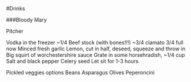 #Drinks

###Bloody Mary

Pitcher

Vodka in the freezer
~1/4 Beef stock (with bones!!!)
~3/4 clamato
3/4 full now
Minced fresh garlic
Lemon, cut in half, deseed, squeeze and throw in
Big squirt of worchestershire sauce
Grate in some horsehradish, ~1/4 cup
Salt and black pepper
Celery seed
Let sit for 1-3 hours

Pickled veggies options
Beans
Asparagus
Olives 
Peperoncini 